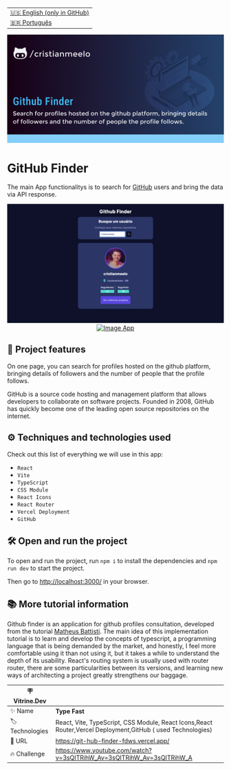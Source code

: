 <table align="right">
  <tr>
    <td>
      <a href="README-en.md">🇺🇸 English (only in GitHub)</a>
    </td>
  </tr>
  <tr>
    <td>
      <a href="README.md">🇧🇷 Português</a>
    </td>
  </tr>
</table>

![](https://github.com/cristianmeelo/react-app-github-finder/blob/main/thumbnail-en.png?raw=true#vitrinedev)

# GitHub Finder

The main App functionalitys is to search for [GitHub](https://github.com/) users and bring the data via API response.

<img src="screencapture.png" alt="Image App" >
<div align="center">
<a href="https://git-hub-finder-fdws.vercel.app/">
  <img src="https://img.shields.io/badge/-check%20here-lightgrey"
  alt="Image App" >
</a>
</div>

## 🔨 Project features

On one page, you can search for profiles hosted on the github platform, bringing details of followers and the number of people that the profile follows.

GitHub is a source code hosting and management platform that allows developers to collaborate on software projects. Founded in 2008, GitHub has quickly become one of the leading open source repositories on the internet.

## ⚙️ Techniques and technologies used

Check out this list of everything we will use in this app:

- `React`
- `Vite`
- `TypeScript`
- `CSS Module`
- `React Icons`
- `React Router`
- `Vercel Deployment`
- `GitHub`

## 🛠️ Open and run the project

To open and run the project, run `npm i` to install the dependencies and `npm run dev` to start the project.

Then go to <a href="http://localhost:3000/">http://localhost:3000/</a> in your browser.

## 📚 More tutorial information

Github finder is an application for github profiles consultation, developed from the tutorial [Matheus Battisti](https://www.youtube.com/@MatheusBattisti). The main idea of ​​this implementation tutorial is to learn and develop the concepts of typescript, a programming language that is being demanded by the market, and honestly, I feel more comfortable using it than not using it, but it takes a while to understand the depth of its usability. React's routing system is usually used with router router, there are some particularities between its versions, and learning new ways of architecting a project greatly strengthens our baggage.

| :placard: Vitrine.Dev |                                                                                                             |
| --------------------- | ----------------------------------------------------------------------------------------------------------- |
| :sparkles: Name       | **Type Fast**                                                                                               |
| :label: Technologies  | React, Vite, TypeScript, CSS Module, React Icons,React Router,Vercel Deployment,GitHub ( used Technologies) |
| :rocket: URL          | https://git-hub-finder-fdws.vercel.app/                                                                     |
| :fire: Challenge      | https://www.youtube.com/watch?v=3sQITRihW_Av=3sQITRihW_Av=3sQITRihW_A                                       |
